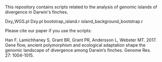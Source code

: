 
This repository contains scripts related to the analysis of genomic islands of divergence in Darwin's finches.

Dxy_WGS.pl
Dxy.pl
bootstrap_island.r
island_background_bootstrap.r

Please cite our paper if you use the scripts:

Han F, Lamichhaney S, Grant BR, Grant PR, Andersson L, Webster MT. 2017. Gene flow, ancient polymorphism and ecological adaptation shape the genomic landscape of divergence among Darwin’s finches. Genome Res. 27: 1004-1015.
